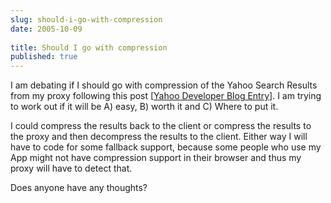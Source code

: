 ```yaml
---
slug: should-i-go-with-compression
date: 2005-10-09
 
title: Should I go with compression
published: true
---
```

I am debating if I should go with compression of the Yahoo Search Results from my proxy following this post [<a href="http://developer.yahoo.net/blog/archives/2005/10/getting_less_fr.html#comments">Yahoo Developer Blog Entry</a>].  I am trying to work out if it will be A) easy, B) worth it and C) Where to put it.<p />I could compress the results back to the client or compress the results to the proxy and then decompress the results to the client.  Either way I will have to code for some fallback support, because some people who use my App might not have compression support in their browser and thus my proxy will have to detect that.<p />Does anyone have any thoughts?<p />


